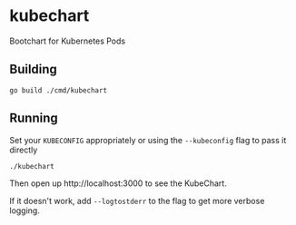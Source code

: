 # kubechart
Bootchart for Kubernetes Pods

## Building

`go build ./cmd/kubechart`

## Running

Set your `KUBECONFIG` appropriately or using the `--kubeconfig` flag to pass it directly

`./kubechart`

Then open up http://localhost:3000 to see the KubeChart.

If it doesn't work, add `--logtostderr` to the flag to get more verbose logging.
